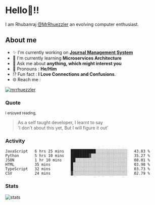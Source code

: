 
  
  
# Hello:wave:!!
I am Rhubanraj [@MrRhuezzler](https://github.com/MrRhuezzler) an evolving computer enthusiast.

## About me
- :sparkles: I'm currently working on [**Journal Management System**](https://manuscript.psgtech.ac.in)
- :book: I'm currently learning **Microservices Architecture**
- :speech_balloon: Ask me about **anything, which might interest you**
- :man: Pronouns : **He/Him**
- :interrobang: Fun fact : **I Love Connections and Confusions**.
- :globe_with_meridians: Reach me :  
  
[![mrrhuezzler](https://img.shields.io/badge/LinkedIn-0077B5?style=for-the-badge&logo=linkedin&logoColor=white)](https://www.linkedin.com/in/mrrhuezzler/)
<!--
### Interesting things, I found :bangbang:
-->
<!--
## Skills

## Drop a, Hi !
-->

<!-- 
Quotes
>  Always we overestimate the amount of work we can do in a day,  
>  and underestimate the amount we can do in our lifetime.
-->

### Quote
<sub>I enjoyed reading,</sub>
> As a self taught developer, I learnt to say  
> 'I don't about this yet, But I will figure it out'

### Activity
<!--START_SECTION:waka-->

```text
JavaScript   6 hrs 25 mins   ███████████░░░░░░░░░░░░░░   43.83 %
Python       5 hrs 10 mins   ████████▓░░░░░░░░░░░░░░░░   35.27 %
JSON         1 hr 10 mins    ██░░░░░░░░░░░░░░░░░░░░░░░   08.01 %
HTML         35 mins         █░░░░░░░░░░░░░░░░░░░░░░░░   03.98 %
TypeScript   32 mins         █░░░░░░░░░░░░░░░░░░░░░░░░   03.73 %
CSV          24 mins         ▓░░░░░░░░░░░░░░░░░░░░░░░░   02.79 %
```

<!--END_SECTION:waka-->

### Stats
![stats](https://github-readme-streak-stats.herokuapp.com/?user=MrRhuezzler)

